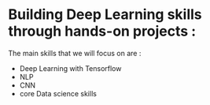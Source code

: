 Building Deep Learning skills through hands-on projects :
=============================================================
The main skills that we will focus on are :

- Deep Learning with Tensorflow
- NLP
- CNN
- core Data science skills


